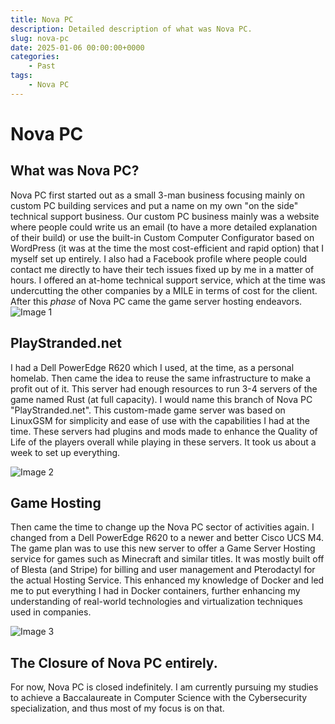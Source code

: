 ```yaml
---
title: Nova PC
description: Detailed description of what was Nova PC.
slug: nova-pc
date: 2025-01-06 00:00:00+0000
categories:
    - Past
tags:
    - Nova PC
---
```


# Nova PC
## What was Nova PC?
Nova PC first started out as a small 3-man business focusing mainly on custom PC building services and put a name on my own "on the side" technical support business. Our custom PC business mainly was a website where people could write us an email (to have a more detailed explanation of their build) or use the built-in Custom Computer Configurator based on WordPress (it was at the time the most cost-efficient and rapid option) that I myself set up entirely. I also had a Facebook profile where people could contact me directly to have their tech issues fixed up by me in a matter of hours. I offered an at-home technical support service, which at the time was undercutting the other companies by a MILE in terms of cost for the client.
After this *phase* of Nova PC came the game server hosting endeavors.
![Image 1](image.png)

## PlayStranded.net
I had a Dell PowerEdge R620 which I used, at the time, as a personal homelab. Then came the idea to reuse the same infrastructure to make a profit out of it. This server had enough resources to run 3-4 servers of the game named Rust (at full capacity). I would name this branch of Nova PC "PlayStranded.net". This custom-made game server was based on LinuxGSM for simplicity and ease of use with the capabilities I had at the time. These servers had plugins and mods made to enhance the Quality of Life of the players overall while playing in these servers. It took us about a week to set up everything.

![Image 2](image2.png)

## Game Hosting
Then came the time to change up the Nova PC sector of activities again. I changed from a Dell PowerEdge R620 to a newer and better Cisco UCS M4.
The game plan was to use this new server to offer a Game Server Hosting service for games such as Minecraft and similar titles. It was mostly built off of Blesta (and Stripe) for billing and user management and Pterodactyl for the actual Hosting Service. This enhanced my knowledge of Docker and led me to put everything I had in Docker containers, further enhancing my understanding of real-world technologies and virtualization techniques used in companies.

![Image 3](image3.svg)

## The Closure of Nova PC entirely. 
For now, Nova PC is closed indefinitely. I am currently pursuing my studies to achieve a Baccalaureate in Computer Science with the Cybersecurity specialization, and thus most of my focus is on that. 